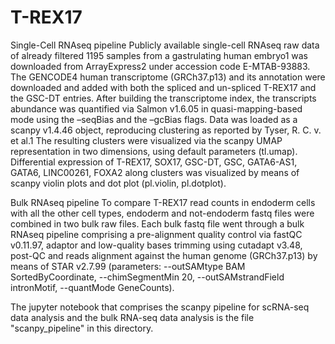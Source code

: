 # T-REX17

Single-Cell RNAseq pipeline
Publicly available single-cell RNAseq raw data of already filtered 1195 samples from a gastrulating human embryo1 was downloaded from ArrayExpress2 under accession code E-MTAB-93883. The GENCODE4 human transcriptome (GRCh37.p13) and its annotation were downloaded and added with both the spliced and un-spliced T-REX17 and the GSC-DT entries. After building the transcriptome index, the transcripts abundance was quantified via Salmon v1.6.05  in quasi-mapping-based mode using the –seqBias and the –gcBias flags. Data was loaded as a scanpy v1.4.46 object, reproducing clustering as reported by Tyser, R. C. v. et al.1 The resulting clusters were visualized via the scanpy UMAP representation in two dimensions, using default parameters (tl.umap). Differential expression of T-REX17, SOX17, GSC-DT, GSC, GATA6-AS1, GATA6, LINC00261, FOXA2 along clusters was visualized by means of scanpy violin plots and dot plot (pl.violin, pl.dotplot). 

Bulk RNAseq pipeline
To compare T-REX17 read counts in endoderm cells with all the other cell types, endoderm and not-endoderm fastq files were combined in two bulk raw files. Each bulk fastq file went through a bulk RNAseq pipeline comprising a pre-alignment quality control via fastQC v0.11.97, adaptor and low-quality bases trimming using cutadapt v3.48, post-QC and reads alignment against the human genome (GRCh37.p13) by means of STAR v2.7.99 (parameters: --outSAMtype BAM SortedByCoordinate, --chimSegmentMin 20, --outSAMstrandField intronMotif, --quantMode GeneCounts).

The jupyter notebook that comprises the scanpy pipeline for scRNA-seq data analysis and the bulk RNA-seq data analysis is the file "scanpy_pipeline" in this directory.
